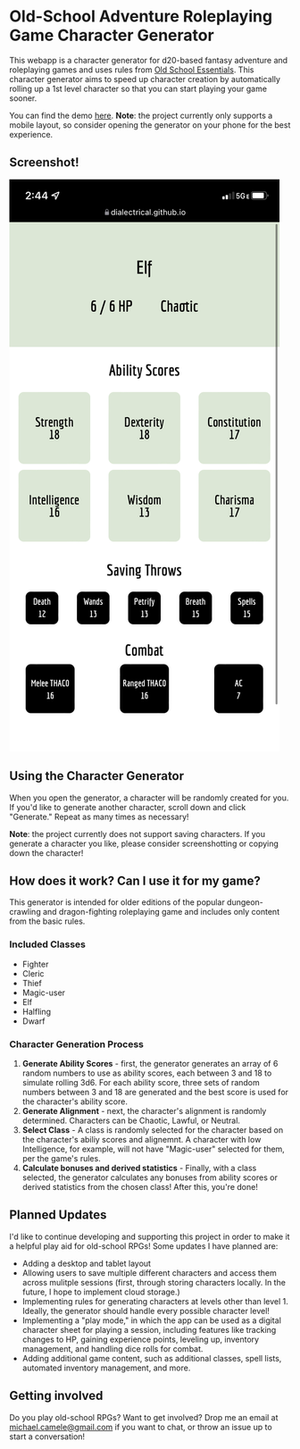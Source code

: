 # Old-School Adventure Roleplaying Game Character Generator

This webapp is a character generator for d20-based fantasy adventure and roleplaying games and uses rules from [Old School Essentials](https://oldschoolessentials.necroticgnome.com/srd/index.php/Main_Page). This character generator aims to speed up character creation by automatically rolling up a 1st level character so that you can start playing your game sooner.

You can find the demo [here](). **Note**: the project currently only supports a mobile layout, so consider opening the generator on your phone for the best experience.

## Screenshot!

![alt](./assets/mobileScreenshot.jpeg)

## Using the Character Generator

When you open the generator, a character will be randomly created for you. If you'd like to generate another character, scroll down and click "Generate." Repeat as many times as necessary!

**Note**: the project currently does not support saving characters. If you generate a character you like, please consider screenshotting or copying down the character!

## How does it work? Can I use it for my game?

This generator is intended for older editions of the popular dungeon-crawling and dragon-fighting roleplaying game and includes only content from the basic rules.

### Included Classes
* Fighter
* Cleric
* Thief
* Magic-user
* Elf
* Halfling
* Dwarf

### Character Generation Process

1. **Generate Ability Scores** - first, the generator generates an array of 6 random numbers to use as ability scores, each between 3 and 18 to simulate rolling 3d6. For each ability score, three sets of random numbers between 3 and 18 are generated and the best score is used for the character's ability score.
2. **Generate Alignment** - next, the character's alignment is randomly determined. Characters can be Chaotic, Lawful, or Neutral.
3. **Select Class** - A class is randomly selected for the character based on the character's abiliy scores and alignemnt. A character with low Intelligence, for example, will not have "Magic-user" selected for them, per the game's rules.
4. **Calculate bonuses and derived statistics** - Finally, with a class selected, the generator calculates any bonuses from ability scores or derived statistics from the chosen class! After this, you're done!

## Planned Updates

I'd like to continue developing and supporting this project in order to make it a helpful play aid for old-school RPGs! Some updates I have planned are:

* Adding a desktop and tablet layout
* Allowing users to save multiple different characters and access them across mulitple sessions (first, through storing characters locally. In the future, I hope to implement cloud storage.)
* Implementing rules for generating characters at levels other than level 1. Ideally, the generator should handle every possible character level!
* Implementing a "play mode," in which the app can be used as a digital character sheet for playing a session, including features like tracking changes to HP, gaining experience points, leveling up, inventory management, and handling dice rolls for combat.
* Adding additional game content, such as additional classes, spell lists, automated inventory management, and more.

## Getting involved

Do you play old-school RPGs? Want to get involved? Drop me an email at michael.camele@gmail.com if you want to chat, or throw an issue up to start a conversation!
